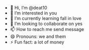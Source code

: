 - 👋 Hi, I’m @deat10
- 👀 I’m interested in you
- 🌱 I’m currently learning fall in love
- 💞️ I’m looking to collaborate on yes
- 📫 How to reach me send message
- 😄 Pronouns: we and them
- ⚡ Fun fact: a lot of money

<!---
deat10/deat10 is a ✨ special ✨ repository because its `README.md` (this file) appears on your GitHub profile.
You can click the Preview link to take a look at your changes.
--->
